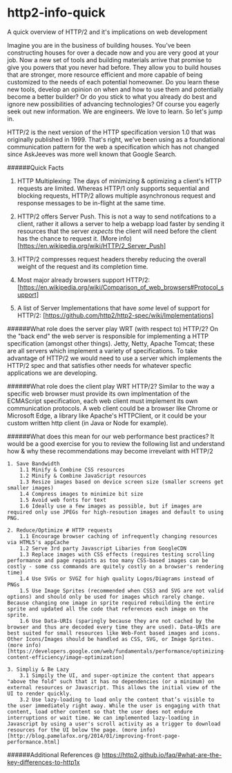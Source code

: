 # http2-info-quick
A quick overview of HTTP/2 and it's implications on web development

Imagine you are in the business of building houses. You've been constructing houses for over a decade now and you are very good at your job. Now a new set of tools and building materials arrive that promise to give you powers that you never had before. They allow you to build houses that are stronger, more resource efficient and more capable of being customized to the needs of each potential homeowner. Do you learn these new tools, develop an opinion on when and how to use them and potentially become a better builder? Or do you stick to what you already do best and ignore new possibilities of advancing technologies? Of course you eagerly seek out new information. We are engineers. We love to learn. So let's jump in.

HTTP/2 is the next version of the HTTP specification version 1.0 that was originally published in 1999. That's right, we've been using as a foundational communication pattern for the web a specification which has not changed since AskJeeves was more well known that Google Search. 



######Quick Facts
1. HTTP Multiplexing: The days of minimizing & optimizing a client's HTTP requests are limited. Whereas HTTP/1 only supports sequential and blocking requests, HTTP/2 allows multiple asynchronous request and response messages to be in-flight at the same time.

2. HTTP/2 offers Server Push. This is not a way to send notifcations to a client, rather it allows a server to help a webapp load faster by sending it resources that the server *expects* the client will need before the client has the chance to request it. (More info) [https://en.wikipedia.org/wiki/HTTP/2_Server_Push]

3. HTTP/2 compresses request headers thereby reducing the overall weight of the request and its completion time.

3. Most major already browsers support HTTP/2: [https://en.wikipedia.org/wiki/Comparison_of_web_browsers#Protocol_support]

4. A list of Server Implementations that have *some* level of support for HTTP/2: [https://github.com/http2/http2-spec/wiki/Implementations]



######What role does the server play WRT (with respect to) HTTP/2?
On the "back end" the web server is responsible for implementing a HTTP specification (amongst other things). Jetty, Netty, Apache Tomcat; these are all servers which implement a variety of specifications. To take advantage of HTTP/2 we would need to use a server which implements the HTTP/2 spec and that satisfies other needs for whatever specfic applications we are developing. 


######What role does the client play WRT HTTP/2?
Similar to the way a specific web browser must provide its own implmentation of the ECMAScript specification, each web client must implement its own communication protocols. A web client could be a browser like Chrome or Microsoft Edge, a library like Apache's HTTPClient, or it could be your custom written http client (in Java or Node for example).


######What does this mean for our web performance best practices?
It would be a good exercise for you to review the following list and understand how & why these recommendations may become irrevelant with HTTP/2

	1. Save Bandwidth
		1.1 Minify & Combine CSS resources
		1.2 Minify & Combine JavaScript resources
		1.3 Resize images based on device screen size (smaller screens get smaller images)
		1.4 Compress images to minimize bit size
		1.5 Avoid web fonts for text
		1.6 Ideally use a few images as possible, but if images are required only use JPEGs for high-resoution images and default to using PNG.

	2. Reduce/Optimize # HTTP requests
		1.1 Encourage browser caching of infrequently changing resources via HTML5's appCache
		1.2 Serve 3rd party Javascript Libaries from GoogleCDN
		1.3 Replace images with CSS effects (requires testing scrolling performance and page repaints as too many CSS-based images can be costly - some css commands are quitely costly on a browser's rendering time)
		1.4 Use SVGs or SVGZ for high quality Logos/Diagrams instead of PNGs
		1.5 Use Image Sprites (recommended when CSS3 and SVG are not valid options) and should only be used for images which rarely change. Because changing one image in sprite required rebuilding the entire sprite and updated all the code that references each image on the sprite.
		1.6 Use Data-URIs (sparingly because they are not cached by the browser and thus are decoded every time they are used). Data-URIs are best suited for small resources like Web-Font based images and icons. Other Icons/Images should be handled as CSS, SVG, or Image Sprites. (more info)[https://developers.google.com/web/fundamentals/performance/optimizing-content-efficiency/image-optimization]

	3. Simpliy & Be Lazy
		3.1 Simpily the UI, and super-optimize the content that appears "above the fold" such that it has no dependencies (or a minimum) on external resources or Javascript. This allows the initial view of the UI to render quickly.
		3.2 Use lazy-loading to load only the content that’s visible to the user immediately right away. While the user is engaging with that content, load other content so that the user does not endure interruptions or wait time. We can implemented lazy-loading in Javascript by using a user's scroll activity as a trigger to download resources for the UI below the page. (more info)[http://blog.pamelafox.org/2014/01/improving-front-page-performance.html]




######Additional References @ https://http2.github.io/faq/#what-are-the-key-differences-to-http1x



